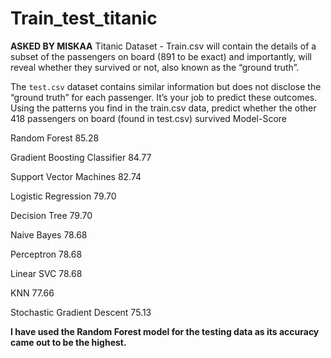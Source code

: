 # Train_test_titanic
**ASKED BY MISKAA**
Titanic Dataset -
Train.csv will contain the details of a subset of the passengers on board (891 to be exact)
and importantly, will reveal whether they survived or not, also known as the “ground truth”.


The `test.csv` dataset contains similar information but does not disclose the “ground truth” for
each passenger. It’s your job to predict these outcomes.
Using the patterns you find in the train.csv data, predict whether the other 418 passengers
on board (found in test.csv) survived
	Model-Score

Random Forest	85.28

Gradient Boosting Classifier	84.77

Support Vector Machines	82.74

Logistic Regression	79.70

Decision Tree	79.70

Naive Bayes	78.68

Perceptron	78.68

Linear SVC	78.68

KNN	77.66

Stochastic Gradient Descent	75.13

**I have used the Random Forest model for the testing data as its accuracy came out to be the highest.**
